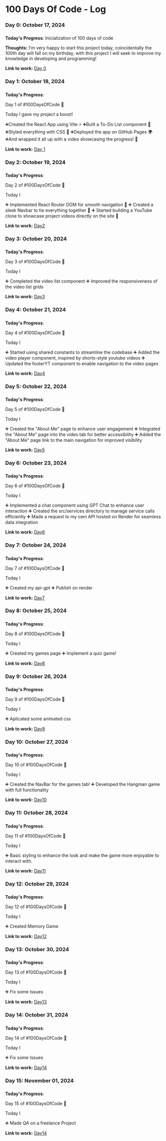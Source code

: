 # 100 Days Of Code - Log

### Day 0: October 17, 2024
#####

**Today's Progress**:
Inicialization of 100 days of code 

**Thoughts:** I'm very happy to start this project today, coincidentally the 100th day will fall on my birthday, with this project I will seek to improve my knowledge in developing and programming!


**Link to work:** [Day 0](https://www.linkedin.com/posts/murilo-motomatsu-88077826a_100daysofcode-100daysofcode-100daysofcode-activity-7252815648089620480-_1zA?utm_source=share&utm_medium=member_desktop)


### Day 1: October 18, 2024
#####

**Today's Progress**: 

Day 1 of #100DaysOfCode 🚀

Today I gave my project a boost! 

➕Created the React App using Vite ⚡
➕Built a To-Do List component 📝
➕Styled everything with CSS 🎨
➕Deployed the app on GitHub Pages 🌍
➕And wrapped it all up with a video showcasing the progress! 🎥


**Link to work:** [Day 1](https://github.com/murilomotomatsu/100-days-of-code/commit/d0660148bd8201b996ba759db53c06cce694cc13#diff-28802fbf11c83a2eee09623fb192785e7ca92a3f40602a517c011b947a1822d3R3)



### Day 2: October 19, 2024
#####

**Today's Progress**: 

Day 2 of #100DaysOfCode 🚀

Today I

➕ Implemented React Router DOM for smooth navigation 🔄
➕ Created a sleek Navbar to tie everything together 🚪
➕ Started building a YouTube clone to showcase project videos directly on the site 🎥



**Link to work:** [Day2](https://github.com/murilomotomatsu/100-days-of-code/commit/9b59886bff1ce9e05de54a7a394c74d49790784d)


### Day 3: October 20, 2024
#####

**Today's Progress**: 

Day 3 of #100DaysOfCode 🚀

Today I

➕ Completed the video list component
➕ Improved the responsiveness of the video list grids



**Link to work:** [Day3](https://github.com/murilomotomatsu/100-days-of-code/commit/e13eb5c03d0ca501ad0e03c65fecb97edcc9644e)


### Day 4: October 21, 2024
#####

**Today's Progress**: 

Day 4 of #100DaysOfCode 🚀

Today I

➕ Started using shared constants to streamline the codebase 
➕ Added the video player component, inspired by shorts-style youtube videos 
➕ Updated the footerYT component to enable navigation to the video pages



**Link to work:** [Day4](https://github.com/murilomotomatsu/100-days-of-code/commit/e770e380fe81e1948e605b99b1d9d30d1e04b81a)



### Day 5: October 22, 2024
#####

**Today's Progress**: 

Day 5 of #100DaysOfCode 🚀

Today I

➕ Created the "About Me" page to enhance user engagement
➕ Integrated the "About Me" page into the video tab for better accessibility
➕ Added the "About Me" page link to the main navigation for improved visibility

**Link to work:** [Day5](https://github.com/murilomotomatsu/100-days-of-code/commit/574ee308dce4ad93bc2df51fe357ae1e0934a2d0)

### Day 6: October 23, 2024
#####

**Today's Progress**: 

Day 6 of #100DaysOfCode 🚀

Today I

➕ Implemented a chat component using GPT Chat to enhance user interaction
➕ Created the src/services directory to manage service calls efficiently
➕ Made a request to my own API hosted on Render for seamless data integration


**Link to work:** [Day6](https://github.com/murilomotomatsu/100-days-of-code/commit/c732bf4748d4a5c2396f948b1faac0bff4485f9d)


### Day 7: October 24, 2024
#####

**Today's Progress**: 

Day 7 of #100DaysOfCode 🚀

Today I

➕ Created my api-gpt 
➕ Publish on render

**Link to work:** [Day7](https://github.com/murilomotomatsu/100-days-of-code/commit/d895b7765697740028d5bd7eaab4f28176893324)

### Day 8: October 25, 2024
#####

**Today's Progress**: 

Day 8 of #100DaysOfCode 🚀

Today I

➕ Created my games page
➕ Implement a quiz game!

**Link to work:** [Day8](https://github.com/murilomotomatsu/100-days-of-code/commit/2c275bf29a493592d82c489c4a1c9ce6b318f0fe)

### Day 9: October 26, 2024
#####

**Today's Progress**: 

Day 9 of #100DaysOfCode 🚀

Today I

➕ Aplicated some animated css

**Link to work:** [Day9](https://github.com/murilomotomatsu/100-days-of-code/commit/c45ae979f6cebb972966e7c06b37a4b2cf9677d9)

### Day 10: October 27, 2024
#####

**Today's Progress**: 

Day 10 of #100DaysOfCode 🚀

Today I

➕ Created the NavBar for the games tab!
➕ Developed the Hangman game with full functionality

**Link to work:** [Day10](https://github.com/murilomotomatsu/100-days-of-code/commit/3f66badf265e2d17e1d2df07f15d76f79c0ba18a)

### Day 11: October 28, 2024
#####

**Today's Progress**: 

Day 11 of #100DaysOfCode 🚀

Today I

➕ Basic styling to enhance the look and make the game more enjoyable to interact with.

**Link to work:** [Day11](https://github.com/murilomotomatsu/100-days-of-code/commit/94d8214857269a346004c7717a14ca24e2842b73)


### Day 12: October 29, 2024
#####

**Today's Progress**: 

Day 12 of #100DaysOfCode 🚀

Today I

➕ Created Memory Game 

**Link to work:** [Day12](https://github.com/murilomotomatsu/100-days-of-code/commit/0df9f374cddaab38980efe0aa7dbc2d878343f72)

### Day 13: October 30, 2024
#####

**Today's Progress**: 

Day 13 of #100DaysOfCode 🚀

Today I

➕ Fix some Issues

**Link to work:** [Day13](https://github.com/murilomotomatsu/100-days-of-code/commit/5c0b8f81c03a002ecf504380ff60b88b68ce803b)

### Day 14: October 31, 2024
#####

**Today's Progress**: 

Day 14 of #100DaysOfCode 🚀

Today I

➕ Fix some Issues

**Link to work:** [Day14](https://github.com/murilomotomatsu/100-days-of-code/commit/590139f0986f779f18af5b4ab0b0436a7ea6a0a5)

### Day 15: November 01, 2024
#####

**Today's Progress**: 

Day 15 of #100DaysOfCode 🚀

Today I

➕ Made QA on a freelance Project

**Link to work:** [Day14](https://github.com/murilomotomatsu/100-days-of-code/commit/590139f0986f779f18af5b4ab0b0436a7ea6a0a5)

